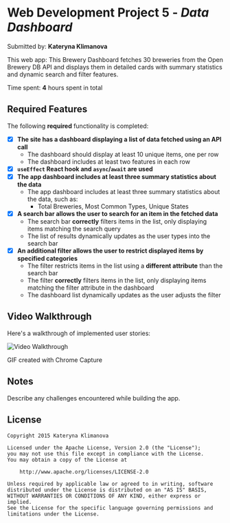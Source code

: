 # Web Development Project 5 - *Data Dashboard*

Submitted by:  **Kateryna Klimanova**

This web app: This Brewery Dashboard fetches 30 breweries from the Open Brewery DB API and displays them in detailed cards with summary statistics and dynamic search and filter features.

Time spent: **4** hours spent in total

## Required Features

The following **required** functionality is completed:

- [x] **The site has a dashboard displaying a list of data fetched using an API call**
  - The dashboard should display at least 10 unique items, one per row
  - The dashboard includes at least two features in each row
- [x] **`useEffect` React hook and `async`/`await` are used**
- [x] **The app dashboard includes at least three summary statistics about the data** 
  - The app dashboard includes at least three summary statistics about the data, such as:
    - Total Breweries, Most Common Types, Unique States 
- [x] **A search bar allows the user to search for an item in the fetched data**
  - The search bar **correctly** filters items in the list, only displaying items matching the search query
  - The list of results dynamically updates as the user types into the search bar
- [x] **An additional filter allows the user to restrict displayed items by specified categories**
  - The filter restricts items in the list using a **different attribute** than the search bar 
  - The filter **correctly** filters items in the list, only displaying items matching the filter attribute in the dashboard
  - The dashboard list dynamically updates as the user adjusts the filter

## Video Walkthrough

Here's a walkthrough of implemented user stories:

![Video Walkthrough](https://github.com/klimanovakateryna/gif-place3/blob/main/chrome-capture-2025-4-5.gif?raw=true)

GIF created with Chrome Capture

## Notes

Describe any challenges encountered while building the app.

## License

    Copyright 2015 Kateryna Klimanova

    Licensed under the Apache License, Version 2.0 (the "License");
    you may not use this file except in compliance with the License.
    You may obtain a copy of the License at

        http://www.apache.org/licenses/LICENSE-2.0

    Unless required by applicable law or agreed to in writing, software
    distributed under the License is distributed on an "AS IS" BASIS,
    WITHOUT WARRANTIES OR CONDITIONS OF ANY KIND, either express or implied.
    See the License for the specific language governing permissions and
    limitations under the License.
